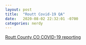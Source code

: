 ```yaml
---
layout: post
title:  "Routt Covid-19 QA"
date:   2020-08-02 22:32:01 -0700
categories: nerdy
---
```


[Routt County CO COVID-19 r​eporting](https://datastudio.google.com/reporting/ab06e108-b83f-49a9-bba5-5813bd9a7c82/page/DLSaB)


